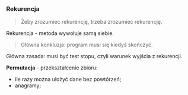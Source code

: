 ### Rekurencja

> Żeby zrozumieć rekurencję, trzeba zrozumieć rekurencję.

Rekurencja - metoda wywołuje samą siebie.

> Główna konkluzja: program musi się kiedyś skończyć.

Główna zasada: musi być test stopu, czyli warunek wyjścia z rekurencji.


**Permutacja** - przekształcenie zbioru:
- ile razy można ułożyć dane bez powtórzeń;
- anagramy;
